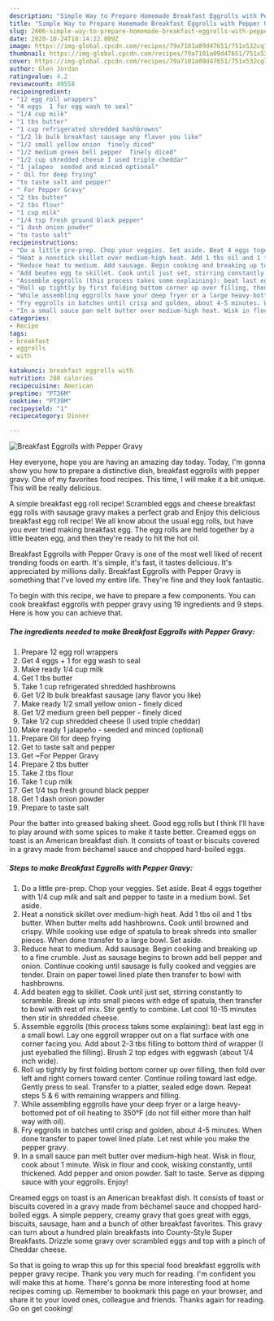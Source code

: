 ```yaml
---
description: "Simple Way to Prepare Homemade Breakfast Eggrolls with Pepper Gravy"
title: "Simple Way to Prepare Homemade Breakfast Eggrolls with Pepper Gravy"
slug: 2606-simple-way-to-prepare-homemade-breakfast-eggrolls-with-pepper-gravy
date: 2020-10-24T18:14:22.809Z
image: https://img-global.cpcdn.com/recipes/79a7101a09d47651/751x532cq70/breakfast-eggrolls-with-pepper-gravy-recipe-main-photo.jpg
thumbnail: https://img-global.cpcdn.com/recipes/79a7101a09d47651/751x532cq70/breakfast-eggrolls-with-pepper-gravy-recipe-main-photo.jpg
cover: https://img-global.cpcdn.com/recipes/79a7101a09d47651/751x532cq70/breakfast-eggrolls-with-pepper-gravy-recipe-main-photo.jpg
author: Glen Jordan
ratingvalue: 4.2
reviewcount: 49558
recipeingredient:
- "12 egg roll wrappers"
- "4 eggs  1 for egg wash to seal"
- "1/4 cup milk"
- "1 tbs butter"
- "1 cup refrigerated shredded hashbrowns"
- "1/2 lb bulk breakfast sausage any flavor you like"
- "1/2 small yellow onion  finely diced"
- "1/2 medium green bell pepper  finely diced"
- "1/2 cup shredded cheese I used triple cheddar"
- "1 jalapeo  seeded and minced optional"
- " Oil for deep frying"
- "to taste salt and pepper"
- " For Pepper Gravy"
- "2 tbs butter"
- "2 tbs flour"
- "1 cup milk"
- "1/4 tsp fresh ground black pepper"
- "1 dash onion powder"
- "to taste salt"
recipeinstructions:
- "Do a little pre-prep. Chop your veggies. Set aside. Beat 4 eggs together with 1/4 cup milk and salt and pepper to taste in a medium bowl. Set aside."
- "Heat a nonstick skillet over medium-high heat. Add 1 tbs oil and 1 tbs butter. When butter melts add hashbrowns. Cook until browned and crispy. While cooking use edge of spatula to break shreds into smaller pieces. When done transfer to a large bowl. Set aside."
- "Reduce heat to medium. Add sausage. Begin cooking and breaking up to a fine crumble. Just as sausage begins to brown add bell pepper and onion. Continue cooking until sausage is fully cooked and veggies are tender. Drain on paper towel lined plate then transfer to bowl with hashbrowns."
- "Add beaten egg to skillet. Cook until just set, stirring constantly to scramble. Break up into small pieces with edge of spatula, then transfer to bowl with rest of mix. Stir gently to combine. Let cool 10-15 minutes then stir in shredded cheese."
- "Assemble eggrolls (this process takes some explaining): beat last egg in a small bowl. Lay one eggroll wrapper out on a flat surface with one corner facing you. Add about 2-3 tbs filling to bottom third of wrapper (I just eyeballed the filling). Brush 2 top edges with eggwash (about 1/4 inch wide)."
- "Roll up tightly by first folding bottom corner up over filling, then fold over left and right corners toward center. Continue rolling toward last edge. Gently press to seal. Transfer to a platter, sealed edge down. Repeat steps 5 &amp; 6 with remaining wrappers and filling."
- "While assembling eggrolls have your deep fryer or a large heavy-bottomed pot of oil heating to 350°F (do not fill either more than half way with oil)."
- "Fry eggrolls in batches until crisp and golden, about 4-5 minutes. When done transfer to paper towel lined plate. Let rest while you make the pepper gravy."
- "In a small sauce pan melt butter over medium-high heat. Wisk in flour, cook about 1 minute. Wisk in flour and cook, wisking constantly, until thickened. Add pepper and onion powder. Salt to taste. Serve as dipping sauce with your eggrolls. Enjoy!"
categories:
- Recipe
tags:
- breakfast
- eggrolls
- with

katakunci: breakfast eggrolls with 
nutrition: 280 calories
recipecuisine: American
preptime: "PT36M"
cooktime: "PT39M"
recipeyield: "1"
recipecategory: Dinner

---
```



![Breakfast Eggrolls with Pepper Gravy](https://img-global.cpcdn.com/recipes/79a7101a09d47651/751x532cq70/breakfast-eggrolls-with-pepper-gravy-recipe-main-photo.jpg)

Hey everyone, hope you are having an amazing day today. Today, I'm gonna show you how to prepare a distinctive dish, breakfast eggrolls with pepper gravy. One of my favorites food recipes. This time, I will make it a bit unique. This will be really delicious.

A simple breakfast egg roll recipe! Scrambled eggs and cheese breakfast egg rolls with sausage gravy makes a perfect grab and Enjoy this delicious breakfast egg roll recipe! We all know about the usual egg rolls, but have you ever tried making breakfast egg. The egg rolls are held together by a little beaten egg, and then they&#39;re ready to hit the hot oil.

Breakfast Eggrolls with Pepper Gravy is one of the most well liked of recent trending foods on earth. It's simple, it's fast, it tastes delicious. It's appreciated by millions daily. Breakfast Eggrolls with Pepper Gravy is something that I've loved my entire life. They're fine and they look fantastic.


To begin with this recipe, we have to prepare a few components. You can cook breakfast eggrolls with pepper gravy using 19 ingredients and 9 steps. Here is how you can achieve that.

<!--inarticleads1-->

##### The ingredients needed to make Breakfast Eggrolls with Pepper Gravy:

1. Prepare 12 egg roll wrappers
1. Get 4 eggs + 1 for egg wash to seal
1. Make ready 1/4 cup milk
1. Get 1 tbs butter
1. Take 1 cup refrigerated shredded hashbrowns
1. Get 1/2 lb bulk breakfast sausage (any flavor you like)
1. Make ready 1/2 small yellow onion - finely diced
1. Get 1/2 medium green bell pepper - finely diced
1. Take 1/2 cup shredded cheese (I used triple cheddar)
1. Make ready 1 jalapeño - seeded and minced (optional)
1. Prepare  Oil for deep frying
1. Get to taste salt and pepper
1. Get  ~For Pepper Gravy
1. Prepare 2 tbs butter
1. Take 2 tbs flour
1. Take 1 cup milk
1. Get 1/4 tsp fresh ground black pepper
1. Get 1 dash onion powder
1. Prepare to taste salt


Pour the batter into greased baking sheet. Good egg rolls but I think I&#39;ll have to play around with some spices to make it taste better. Creamed eggs on toast is an American breakfast dish. It consists of toast or biscuits covered in a gravy made from béchamel sauce and chopped hard-boiled eggs. 

<!--inarticleads2-->

##### Steps to make Breakfast Eggrolls with Pepper Gravy:

1. Do a little pre-prep. Chop your veggies. Set aside. Beat 4 eggs together with 1/4 cup milk and salt and pepper to taste in a medium bowl. Set aside.
1. Heat a nonstick skillet over medium-high heat. Add 1 tbs oil and 1 tbs butter. When butter melts add hashbrowns. Cook until browned and crispy. While cooking use edge of spatula to break shreds into smaller pieces. When done transfer to a large bowl. Set aside.
1. Reduce heat to medium. Add sausage. Begin cooking and breaking up to a fine crumble. Just as sausage begins to brown add bell pepper and onion. Continue cooking until sausage is fully cooked and veggies are tender. Drain on paper towel lined plate then transfer to bowl with hashbrowns.
1. Add beaten egg to skillet. Cook until just set, stirring constantly to scramble. Break up into small pieces with edge of spatula, then transfer to bowl with rest of mix. Stir gently to combine. Let cool 10-15 minutes then stir in shredded cheese.
1. Assemble eggrolls (this process takes some explaining): beat last egg in a small bowl. Lay one eggroll wrapper out on a flat surface with one corner facing you. Add about 2-3 tbs filling to bottom third of wrapper (I just eyeballed the filling). Brush 2 top edges with eggwash (about 1/4 inch wide).
1. Roll up tightly by first folding bottom corner up over filling, then fold over left and right corners toward center. Continue rolling toward last edge. Gently press to seal. Transfer to a platter, sealed edge down. Repeat steps 5 &amp; 6 with remaining wrappers and filling.
1. While assembling eggrolls have your deep fryer or a large heavy-bottomed pot of oil heating to 350°F (do not fill either more than half way with oil).
1. Fry eggrolls in batches until crisp and golden, about 4-5 minutes. When done transfer to paper towel lined plate. Let rest while you make the pepper gravy.
1. In a small sauce pan melt butter over medium-high heat. Wisk in flour, cook about 1 minute. Wisk in flour and cook, wisking constantly, until thickened. Add pepper and onion powder. Salt to taste. Serve as dipping sauce with your eggrolls. Enjoy!


Creamed eggs on toast is an American breakfast dish. It consists of toast or biscuits covered in a gravy made from béchamel sauce and chopped hard-boiled eggs. A simple peppery, creamy gravy that goes great with eggs, biscuits, sausage, ham and a bunch of other breakfast favorites. This gravy can turn about a hundred plain breakfasts into County-Style Super Breakfasts. Drizzle some gravy over scrambled eggs and top with a pinch of Cheddar cheese. 

So that is going to wrap this up for this special food breakfast eggrolls with pepper gravy recipe. Thank you very much for reading. I'm confident you will make this at home. There's gonna be more interesting food at home recipes coming up. Remember to bookmark this page on your browser, and share it to your loved ones, colleague and friends. Thanks again for reading. Go on get cooking!
